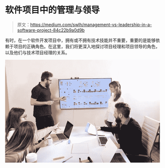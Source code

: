 # 软件项目中的管理与领导

> 原文：<https://medium.com/swlh/management-vs-leadership-in-a-software-project-84c22b9a0d9b>

有时，在一个软件开发项目中，拥有或不拥有技术技能并不重要，重要的是能够依赖于项目的正确角色。在这里，我们将更深入地探讨项目经理和项目领导的角色，以及他们与技术项目经理的关系。

![](img/3978ccabb7be92ff412448269ddf2174.png)
